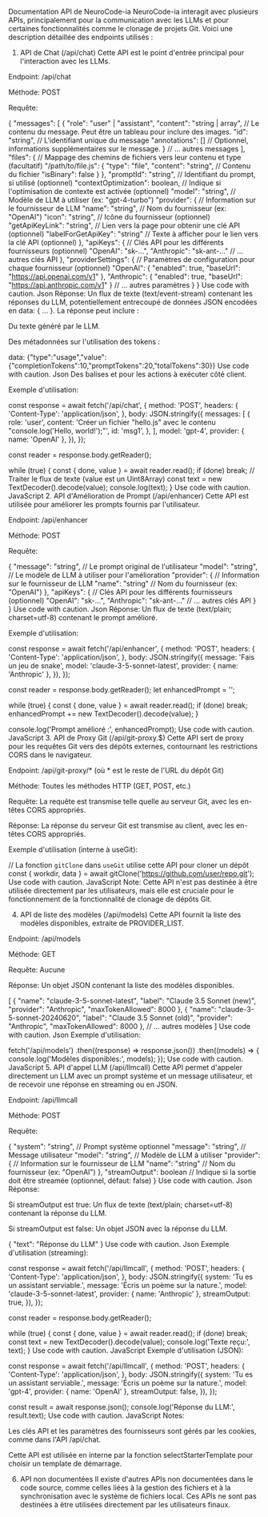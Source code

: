 Documentation API de NeuroCode-ia
NeuroCode-ia interagit avec plusieurs APIs, principalement pour la communication avec les LLMs et pour certaines fonctionnalités comme le clonage de projets Git. Voici une description détaillée des endpoints utilisés :

1. API de Chat (/api/chat)
Cette API est le point d'entrée principal pour l'interaction avec les LLMs.

Endpoint: /api/chat

Méthode: POST

Requête:

{
  "messages": [
    {
      "role": "user" | "assistant",
      "content": "string | array", // Le contenu du message. Peut être un tableau pour inclure des images.
      "id": "string", // L'identifiant unique du message
      "annotations": [] // Optionnel, informations supplémentaires sur le message.
    }
    // ... autres messages
  ],
  "files": {
    // Mappage des chemins de fichiers vers leur contenu et type (facultatif)
    "/path/to/file.js": {
      "type": "file",
      "content": "string", // Contenu du fichier
      "isBinary": false
    }
  },
  "promptId": "string", // Identifiant du prompt, si utilisé (optionnel)
  "contextOptimization": boolean, // Indique si l'optimisation de contexte est activée (optionnel)
  "model": "string", // Modèle de LLM à utiliser (ex: "gpt-4-turbo")
  "provider": { // Information sur le fournisseur de LLM
    "name": "string", // Nom du fournisseur (ex: "OpenAI")
    "icon": "string", // Icône du fournisseur (optionnel)
    "getApiKeyLink": "string", // Lien vers la page pour obtenir une clé API (optionnel)
    "labelForGetApiKey": "string" // Texte à afficher pour le lien vers la clé API (optionnel)
  },
  "apiKeys": {
    // Clés API pour les différents fournisseurs (optionnel)
    "OpenAI": "sk-...",
    "Anthropic": "sk-ant-..."
    // ... autres clés API
  },
  "providerSettings": {
    // Paramètres de configuration pour chaque fournisseur (optionnel)
    "OpenAI": {
      "enabled": true,
      "baseUrl": "https://api.openai.com/v1"
    },
    "Anthropic": {
      "enabled": true,
      "baseUrl": "https://api.anthropic.com/v1"
    }
    // ... autres paramètres
  }
}
Use code with caution.
Json
Réponse: Un flux de texte (text/event-stream) contenant les réponses du LLM, potentiellement entrecoupé de données JSON encodées en data: { ... }. La réponse peut inclure :

Du texte généré par le LLM.

Des métadonnées sur l'utilisation des tokens :

data: {"type":"usage","value":{"completionTokens":10,"promptTokens":20,"totalTokens":30}}
Use code with caution.
Json
Des balises <boltArtifact> et <boltAction> pour les actions à exécuter côté client.

Exemple d'utilisation:

const response = await fetch('/api/chat', {
  method: 'POST',
  headers: {
    'Content-Type': 'application/json',
  },
  body: JSON.stringify({
    messages: [
      {
        role: 'user',
        content: 'Créer un fichier "hello.js" avec le contenu "console.log(\'Hello, world!\');"',
        id: 'msg1',
      },
    ],
    model: 'gpt-4',
    provider: { name: 'OpenAI' },
  }),
});

const reader = response.body.getReader();

while (true) {
  const { done, value } = await reader.read();
  if (done) break;
  // Traiter le flux de texte (value est un Uint8Array)
  const text = new TextDecoder().decode(value);
  console.log(text);
}
Use code with caution.
JavaScript
2. API d'Amélioration de Prompt (/api/enhancer)
Cette API est utilisée pour améliorer les prompts fournis par l'utilisateur.

Endpoint: /api/enhancer

Méthode: POST

Requête:

{
  "message": "string", // Le prompt original de l'utilisateur
  "model": "string", // Le modèle de LLM à utiliser pour l'amélioration
  "provider": { // Information sur le fournisseur de LLM
    "name": "string" // Nom du fournisseur (ex: "OpenAI")
  },
  "apiKeys": {
    // Clés API pour les différents fournisseurs (optionnel)
    "OpenAI": "sk-...",
    "Anthropic": "sk-ant-..."
    // ... autres clés API
  }
}
Use code with caution.
Json
Réponse: Un flux de texte (text/plain; charset=utf-8) contenant le prompt amélioré.

Exemple d'utilisation:

const response = await fetch('/api/enhancer', {
  method: 'POST',
  headers: {
    'Content-Type': 'application/json',
  },
  body: JSON.stringify({
    message: 'Fais un jeu de snake',
    model: 'claude-3-5-sonnet-latest',
    provider: { name: 'Anthropic' },
  }),
});

const reader = response.body.getReader();
let enhancedPrompt = '';

while (true) {
  const { done, value } = await reader.read();
  if (done) break;
  enhancedPrompt += new TextDecoder().decode(value);
}

console.log('Prompt amélioré :', enhancedPrompt);
Use code with caution.
JavaScript
3. API de Proxy Git (/api/git-proxy.$)
Cette API sert de proxy pour les requêtes Git vers des dépôts externes, contournant les restrictions CORS dans le navigateur.

Endpoint: /api/git-proxy/* (où * est le reste de l'URL du dépôt Git)

Méthode: Toutes les méthodes HTTP (GET, POST, etc.)

Requête: La requête est transmise telle quelle au serveur Git, avec les en-têtes CORS appropriés.

Réponse: La réponse du serveur Git est transmise au client, avec les en-têtes CORS appropriés.

Exemple d'utilisation (interne à useGit):

// La fonction `gitClone` dans `useGit` utilise cette API pour cloner un dépôt
const { workdir, data } = await gitClone('https://github.com/user/repo.git');
Use code with caution.
JavaScript
Note: Cette API n'est pas destinée à être utilisée directement par les utilisateurs, mais elle est cruciale pour le fonctionnement de la fonctionnalité de clonage de dépôts Git.

4. API de liste des modèles (/api/models)
Cette API fournit la liste des modèles disponibles, extraite de PROVIDER_LIST.

Endpoint: /api/models

Méthode: GET

Requête: Aucune

Réponse: Un objet JSON contenant la liste des modèles disponibles.

[
  {
    "name": "claude-3-5-sonnet-latest",
    "label": "Claude 3.5 Sonnet (new)",
    "provider": "Anthropic",
    "maxTokenAllowed": 8000
  },
  {
    "name": "claude-3-5-sonnet-20240620",
    "label": "Claude 3.5 Sonnet (old)",
    "provider": "Anthropic",
    "maxTokenAllowed": 8000
  },
  // ... autres modèles
]
Use code with caution.
Json
Exemple d'utilisation:

fetch('/api/models')
  .then((response) => response.json())
  .then((models) => {
    console.log('Modèles disponibles:', models);
  });
Use code with caution.
JavaScript
5. API d'appel LLM (/api/llmcall)
Cette API permet d'appeler directement un LLM avec un prompt système et un message utilisateur, et de recevoir une réponse en streaming ou en JSON.

Endpoint: /api/llmcall

Méthode: POST

Requête:

{
  "system": "string", // Prompt système optionnel
  "message": "string", // Message utilisateur
  "model": "string", // Modèle de LLM à utiliser
  "provider": { // Information sur le fournisseur de LLM
    "name": "string" // Nom du fournisseur (ex: "OpenAI")
  },
  "streamOutput": boolean // Indique si la sortie doit être streamée (optionnel, défaut: false)
}
Use code with caution.
Json
Réponse:

Si streamOutput est true: Un flux de texte (text/plain; charset=utf-8) contenant la réponse du LLM.

Si streamOutput est false: Un objet JSON avec la réponse du LLM.

{
  "text": "Réponse du LLM"
}
Use code with caution.
Json
Exemple d'utilisation (streaming):

const response = await fetch('/api/llmcall', {
  method: 'POST',
  headers: {
    'Content-Type': 'application/json',
  },
  body: JSON.stringify({
    system: 'Tu es un assistant serviable.',
    message: 'Écris un poème sur la nature.',
    model: 'claude-3-5-sonnet-latest',
    provider: { name: 'Anthropic' },
    streamOutput: true,
  }),
});

const reader = response.body.getReader();

while (true) {
  const { done, value } = await reader.read();
  if (done) break;
  const text = new TextDecoder().decode(value);
  console.log('Texte reçu:', text);
}
Use code with caution.
JavaScript
Exemple d'utilisation (JSON):

const response = await fetch('/api/llmcall', {
  method: 'POST',
  headers: {
    'Content-Type': 'application/json',
  },
  body: JSON.stringify({
    system: 'Tu es un assistant serviable.',
    message: 'Écris un poème sur la nature.',
    model: 'gpt-4',
    provider: { name: 'OpenAI' },
    streamOutput: false,
  }),
});

const result = await response.json();
console.log('Réponse du LLM:', result.text);
Use code with caution.
JavaScript
Notes:

Les clés API et les paramètres des fournisseurs sont gérés par les cookies, comme dans l'API /api/chat.

Cette API est utilisée en interne par la fonction selectStarterTemplate pour choisir un template de démarrage.

6. API non documentées
Il existe d'autres APIs non documentées dans le code source, comme celles liées à la gestion des fichiers et à la synchronisation avec le système de fichiers local. Ces APIs ne sont pas destinées à être utilisées directement par les utilisateurs finaux.